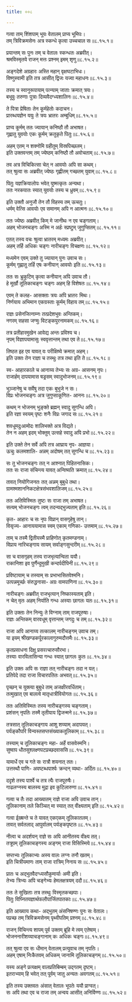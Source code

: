 ```yaml
---
title: ००८

---
```

  
  
गत्वा ताम् शिंशपाम् भूयः वेतालम् प्राप्य भूमिपः।  
तम् त्रिविक्रमसेनः अत्र स्कन्धे कृत्वा उच्चचाल सः॥८.१५.१॥  
  
प्रयान्तम् सः पुनः तम् च वेतालः स्कन्धतः अब्रवीत्।  
श्रमविस्मृतये राजन् मत्तः प्रश्नम् इमम् शृणु॥८.१५.२॥  
  
अङ्गदेशे अग्रहारः अस्ति महान् वृक्षघटाभिधः।  
विष्णुस्वामी इति तत्र आसीत् द्विजः यज्वा महाधनः॥८.१५.३॥  
  
तस्य च स्वानुरूपायाम् पत्न्याम् जाताः क्रमात् त्रयः।  
बभूवुः तरुणाः पुत्राः दिव्यवैदग्ध्यशालिनः॥८.१५.४॥  
  
ते पित्रा प्रेषिताः तेन कूर्महेतोः कदाचन।  
प्रारब्धयज्ञेन ययुः ते त्रयः भ्रातरः अम्बुधिम्॥८.१५.५॥  
  
प्राप्य कूर्मम् ततः ज्यायान् कनिष्ठौ तौ अभाषत।  
गृह्णातु युवयोः एकः कूर्मम् क्रतुकृते पितुः॥८.१५.६॥  
  
अहम् एतम् न शक्नोमि ग्रहीतुम् विस्रपिच्छलम्।  
इति उक्तवन्तम् तम् ज्येष्ठम् कनिष्ठौ तौ अवोचताम्॥८.१५.७॥  
  
तव अत्र विचिकित्सा चेत् न आवयोः अपि सा कथम्।  
तत् श्रुत्वा सः अब्रवीत् ज्येष्ठः गृह्णीतम् गच्छतम् युवाम्॥८.१५.८॥  
  
पितुः यज्ञक्रियालोपः भवेत् युष्मत्कृतः अन्यथा।  
ततः नरकपातः स्यात् युवयोः तस्य च ध्रुवम्॥८.१५.९॥  
  
इति उक्तौ अनुजौ तेन तौ विहस्य तम् ऊचतुः।  
धर्मम् वेत्सि आवयोः एव समानम् अपि न आत्मनः॥८.१५.१०॥  
  
ततः ज्येष्ठः अब्रवीत् किम् मे जानीथः न एव चङ्गताम्।  
अहम् भोजनचङ्गः अस्मि न अर्हः स्प्रष्टुम् जुगुप्सितम्॥८.१५.११॥  
  
एतत् तस्य वचः श्रुत्वा भ्रातरम् मध्यमः अब्रवीत्।  
अहम् तर्हि अधिकः चङ्गः नारीचङ्गः विचक्षणः॥८.१५.१२॥  
  
मध्यमेन एवम् उक्ते तु ज्यायान् पुनः उवाच सः।  
कूर्मम् गृह्णातु तर्हि एषः कनीयान् आवयोः इति॥८.१५.१३॥  
  
ततः सः भ्रुकुटिम् कृत्वा कनीयान् अपि उवाच तौ।  
हे मूर्खौ तूलिकाचङ्गः चङ्गः अहम् हि विशेषतः॥८.१५.१४॥  
  
एवम् ते कलह- आसक्ताः त्रयः अपि भ्रातरः मिथः।  
निर्णयाय अभिमान एकग्रस्ताः कूर्मम् विहाय तम्॥८.१५.१५॥  
  
राज्ञः प्रसेनजित्नाम्नः तत्प्रदेशभुवः अन्तिकम्।  
नगरम् सहसा जग्मुः विटङ्कपुरनामकम्॥८.१५.१६॥  
  
तत्र प्रतीहारमुखेन आवेद्य अन्तः प्रविश्य च।  
नृपम् विज्ञापयामासुः स्ववृत्तान्तम् तथा एव ते॥८.१५.१७॥  
  
तिष्ठत इह एव यावत् वः परीक्षिष्ये क्रमात् अहम्।  
इति उक्तः तेन राज्ञा च तस्थुः तत्र तथा इति ते॥८.१५.१८॥  
  
स्व- आहारकाले च आनाय्य तेभ्यः सः अग्र- आसनम् नृपः।  
राजार्हम् दापयामास षड्रसम् स्वादुभोजनम्॥८.१५.१९॥  
  
भुञ्जानेषु च सर्वेषु तदा एकः बुभुजे न सः।  
विप्रः भोजनचङ्गः अत्र जुगुप्साकूणित- आननः॥८.१५.२०॥  
  
कथम् न भोजनम् भुङ्क्ते ब्रह्मन् स्वादु सुगन्धि अपि।  
इति रज्ञा स्वयम् पृष्टः शनैः विप्रः जगाद सः॥८.१५.२१॥  
  
शवधूमदुःआमोदः शालिभक्ते अत्र विद्यते।  
तेन न अहम् इदम् भोक्तुम् उत्सहे स्वादु अपि प्रभो॥८.१५.२२॥  
  
इति उक्ते तेन सर्वे अपि तत्र आघ्राय नृप- आज्ञया।  
ऊचुः कलमशालि- अन्नम् अदोषम् तत् सुगन्धि च॥८.१५.२३॥  
  
सः तु भोजनचङ्गः तत् न आश्नात् पिहितनासिकः।  
ततः सः राजा संचिन्त्य यावत् अन्विष्यति क्रमात्॥८.१५.२४॥  
  
तावत् नियोगिजनतः तत् अन्नम् बुबुधे तथा।  
ग्रामश्मशाननिकटक्षेत्रसंभवशालिजम्॥८.१५.२५॥  
  
ततः अतिविस्मितः तुष्टः सः राजा तम् अभाषत।  
सत्यम् भोजनचङ्गः त्वम् तदन्यद्भुज्यताम् इति॥८.१५.२६॥  
  
कृत- आहारः च सः नृपः विप्रान् वासगृहेषु तान्।  
विसृज्य- आनाययामास स्वम् एकाम् गणिका- उत्तमाम्॥८.१५.२७॥  
  
ताम् च तस्मै द्वितीयस्मै प्राहिणोत् कृतमण्डनाम्।  
विप्राय नारिचङ्गाय सायम् सर्वाङ्गसुन्दरीम्॥८.१५.२८॥  
  
सा च वासगृहम् तस्य राजभृत्यान्विता ययौ।  
राकानिशा इव पुर्णैन्दुमुखी कन्दर्पदीपिनी॥८.१५.२९॥  
  
प्रविष्टायाम् च तस्याम् सः प्रभाभासितवेश्मनि।  
उत्पन्नमूर्च्छः संरुद्धनासा- अग्रः वामपाणिना॥८.१५.३०॥  
  
नारीचङ्गः अब्रवीत् राजभृत्यान् निष्कास्यताम् इति।  
न चेत् मृतः अहम् निर्याति गन्धः अस्याः छागलः यतः॥८.१५.३१॥  
  
इति उक्ताः तेन निन्युः ते विग्नाम् ताम् राजपूरुषाः।  
राज्ञः अन्तिकम् वारवधूम् वृत्तान्तम् जगदुः च तम्॥८.१५.३२॥  
  
राजा अपि आनाय्य तत्कालम् नारीचङ्गम् उवाच तम्।  
या इयम् श्रीखण्डकर्पूरकालागुरुमदौत्तमैः॥८.१५.३३॥  
  
कृतप्रसाधना दिक्षु प्रसरत्चारुसौरभा।  
तस्याः वारविलासिन्या गन्धः स्यात् छागलः कुतः॥८.१५.३४॥  
  
इति उक्तः अपि सः राज्ञा तत् नारीचङ्गः तदा न यत्।  
प्रतिपेदे तदा राजा विचारपतितः अभवत्॥८.१५.३५॥  
  
पृच्छन् च युक्त्या बुबुधे ताम् अजक्षीरवर्धिताम्।  
तत्मुखात् एव बालत्वे मातृधात्रीवियोगतः॥८.१५.३६॥  
  
ततः अतिविस्मितः तस्य नारीचङ्गस्य चङ्गताम्।  
प्रशंसन् नृपतिः तस्मै तृतीयाय द्विजन्मने॥८.१५.३७॥  
  
तत्रसात् तूलिकाचङ्गाय आशु शय्याम् अदापयत्।  
पर्यङ्कौपरि विन्यस्तसप्तसंख्याकतूलिकाम्॥८.१५.३८॥  
  
तस्याम् च तूलिकाचङ्गः महा- अर्हे वासवेस्मनि।  
सुष्वाप धौतसुश्लक्ष्णपटप्रच्छदवाससि॥८.१५.३९॥  
  
यामार्धे एव च गते सः रात्रौ शयनात् ततः।  
उत्तस्थौ पाणि- अवष्टब्धपार्श्वः क्रन्दन् व्यथा- अर्दितः॥८.१५.४०॥  
  
ददृशे तस्य पार्श्वे च तत्र त्यैः राजपूरुषैः।  
गाढलग्नस्य बालस्य मुद्रा इव कुटिलारुणा॥८.१५.४१॥  
  
गत्वा च तैः तदा आख्यातम् राज्ञे राजा अपि उवाच तान्।  
तूलिकानाम् तले किञ्चित् मा स्यात् तत् वीक्ष्यताम् इति॥८.१५.४२॥  
  
गत्वा ईख़्षन्ते च ते यावत् एकएकम् तूलिकातलम्।  
तावत् सर्वतलाद् आपुर्वालम् पर्यङ्कपृष्टतः॥८.१५.४३॥  
  
नीत्वा च अदर्शयन् राज्ञे सः अपि आनीतस्य वीक्ष्य तत्।  
तत्रूपम् तूलिकाचङ्गस्य अङ्गम् राजा विसिस्मिये॥८.१५.४४॥  
  
सप्तभ्यः तूलिकाभ्यः अस्य वालः लग्नः तनौ खतम्।  
इति चित्रीयमाणः ताम् राजा रात्रिम् निनाय सः॥८.१५.४५॥  
  
प्रातः च अद्भुतवैदग्ध्यसौकुमार्याः अमी इति।  
तेभ्यः त्रिभ्यः अपि चङ्गेभ्यः हेमलक्षत्रयम् ददौ॥८.१५.४६॥  
  
ततः ते सुखिताः तत्र तस्थुः विस्मृतकच्छपाः।  
पितुः विघ्नितयज्ञार्थफलौपार्जितपातकाः॥८.१५.४७॥  
  
इति आख्याय कथा- अद्भुतम् अंसनिषण्णः पुनः सः वेतालः।  
पप्रच्छ तम् त्रिविक्रमसेनम् पृथ्वीपतिम् प्रश्नम्॥८.१५.४८॥  
  
राजन् विचिन्त्य शापम् पूर्व उक्तम् ब्रूहि मे त्वम् एतेषाम्।  
भोजननारीशय्याचङ्गानाम् कः अधिकः चङ्गः॥८.१५.४९॥  
  
तत् श्रुत्वा एव सः धीमान् वेतालम् प्रत्युवाच तम् नृपतिः।  
अहम् एषाम् निःकैतवम् अधिकम् जानामि तूलिकाचङ्गम्॥८.१५.५०॥  
  
यस्य अङ्गे प्रत्यक्षम् वालप्रतिबिम्बम् उद्गतम् दृष्टम्।  
इतराभ्याम् हि भवेत् तत् पूर्वम् जातु अन्यतः अवगतम्॥८.१५.५१॥  
  
इति तस्य उक्तवतः अंसात् वेतालः भूपतेः ययौ प्राग्वत्।  
सः अपि तथा एव च राजा तम् अन्वय आसीत् अनिर्विण्णः॥८.१५.५२॥